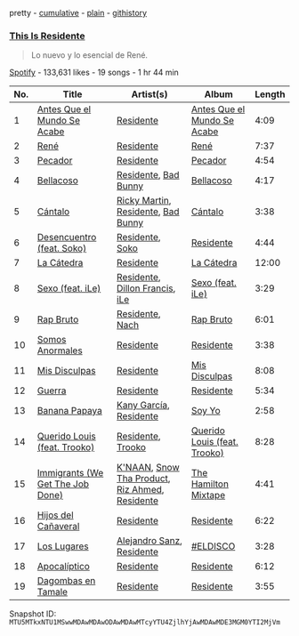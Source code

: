 pretty - [cumulative](/playlists/cumulative/37i9dQZF1DX5xV5uMmkUPl.md) - [plain](/playlists/plain/37i9dQZF1DX5xV5uMmkUPl) - [githistory](https://github.githistory.xyz/mackorone/spotify-playlist-archive/blob/main/playlists/plain/37i9dQZF1DX5xV5uMmkUPl)

### [This Is Residente](https://open.spotify.com/playlist/37i9dQZF1DX5xV5uMmkUPl)

> Lo nuevo y lo esencial de René.

[Spotify](https://open.spotify.com/user/spotify) - 133,631 likes - 19 songs - 1 hr 44 min

| No. | Title | Artist(s) | Album | Length |
|---|---|---|---|---|
| 1 | [Antes Que el Mundo Se Acabe](https://open.spotify.com/track/1OxpEQfqYrwTVdOQyZ3QCl) | [Residente](https://open.spotify.com/artist/5GcWBUX00IPuWVGMIRK1sS) | [Antes Que el Mundo Se Acabe](https://open.spotify.com/album/6w0POUCEoPxwGYM7tLOLGM) | 4:09 |
| 2 | [René](https://open.spotify.com/track/6gm12xlADJwiBbHIKBXzGW) | [Residente](https://open.spotify.com/artist/5GcWBUX00IPuWVGMIRK1sS) | [René](https://open.spotify.com/album/0RYd37TdvWxCBo9u5BNgJ3) | 7:37 |
| 3 | [Pecador](https://open.spotify.com/track/4DFq874qg7Pun7xYOAVJqL) | [Residente](https://open.spotify.com/artist/5GcWBUX00IPuWVGMIRK1sS) | [Pecador](https://open.spotify.com/album/4gdlT3JtWAo1yOAK1WdIGh) | 4:54 |
| 4 | [Bellacoso](https://open.spotify.com/track/1kMUGCt7XLDc5Q64Vl0H8S) | [Residente](https://open.spotify.com/artist/5GcWBUX00IPuWVGMIRK1sS), [Bad Bunny](https://open.spotify.com/artist/4q3ewBCX7sLwd24euuV69X) | [Bellacoso](https://open.spotify.com/album/0un8ZRojNl6fYFRHYzQ9GG) | 4:17 |
| 5 | [Cántalo](https://open.spotify.com/track/7MkFd0UDHlILDrhBjGZH5K) | [Ricky Martin](https://open.spotify.com/artist/7slfeZO9LsJbWgpkIoXBUJ), [Residente](https://open.spotify.com/artist/5GcWBUX00IPuWVGMIRK1sS), [Bad Bunny](https://open.spotify.com/artist/4q3ewBCX7sLwd24euuV69X) | [Cántalo](https://open.spotify.com/album/25a4WLnsIpQFbJ8d3SiF9y) | 3:38 |
| 6 | [Desencuentro \(feat\. Soko\)](https://open.spotify.com/track/0kc4G5tEdtmTB0w3gYmb01) | [Residente](https://open.spotify.com/artist/5GcWBUX00IPuWVGMIRK1sS), [Soko](https://open.spotify.com/artist/4Q3f2YYH4gQxWFS3WY5G3j) | [Residente](https://open.spotify.com/album/6yClcORh3xiP9Gg1aqbvZ9) | 4:44 |
| 7 | [La Cátedra](https://open.spotify.com/track/5iZxLtBUcoQPXSO2iDERp1) | [Residente](https://open.spotify.com/artist/5GcWBUX00IPuWVGMIRK1sS) | [La Cátedra](https://open.spotify.com/album/3MKb4ekNen2vqB3AimRKeZ) | 12:00 |
| 8 | [Sexo \(feat\. iLe\)](https://open.spotify.com/track/0j00zu3FKBWSu1Hyt2Ivcj) | [Residente](https://open.spotify.com/artist/5GcWBUX00IPuWVGMIRK1sS), [Dillon Francis](https://open.spotify.com/artist/5R3Hr2cnCCjt220Jmt2xLf), [iLe](https://open.spotify.com/artist/1CztIa6fCQ0WmVPidXuwSs) | [Sexo \(feat\. iLe\)](https://open.spotify.com/album/4QgsMP3I7ytwMoW06v4hLA) | 3:29 |
| 9 | [Rap Bruto](https://open.spotify.com/track/5UB4pyeyR7d4LLJfVN4Kis) | [Residente](https://open.spotify.com/artist/5GcWBUX00IPuWVGMIRK1sS), [Nach](https://open.spotify.com/artist/66ArjpKRgw8vYBf9yhktto) | [Rap Bruto](https://open.spotify.com/album/5PBR5jWJIT1fELhibtKgM8) | 6:01 |
| 10 | [Somos Anormales](https://open.spotify.com/track/0Arb33pBjt2hbNyuMpHUfc) | [Residente](https://open.spotify.com/artist/5GcWBUX00IPuWVGMIRK1sS) | [Residente](https://open.spotify.com/album/6yClcORh3xiP9Gg1aqbvZ9) | 3:38 |
| 11 | [Mis Disculpas](https://open.spotify.com/track/6g9pbZC0f40ZmHgq8xsAn6) | [Residente](https://open.spotify.com/artist/5GcWBUX00IPuWVGMIRK1sS) | [Mis Disculpas](https://open.spotify.com/album/3jz6pAlfyF4gC9vjRf4RkB) | 8:08 |
| 12 | [Guerra](https://open.spotify.com/track/04zodNGYYLI7Q7DsFgQAql) | [Residente](https://open.spotify.com/artist/5GcWBUX00IPuWVGMIRK1sS) | [Residente](https://open.spotify.com/album/6yClcORh3xiP9Gg1aqbvZ9) | 5:34 |
| 13 | [Banana Papaya](https://open.spotify.com/track/237wGvq8S48RC4uCUHUzo6) | [Kany García](https://open.spotify.com/artist/69UypehHabb68utzfjAVlV), [Residente](https://open.spotify.com/artist/5GcWBUX00IPuWVGMIRK1sS) | [Soy Yo](https://open.spotify.com/album/4HqL9DDTbrqBUFb6Pswcki) | 2:58 |
| 14 | [Querido Louis \(feat\. Trooko\)](https://open.spotify.com/track/5pVXylnrtf2kU8j23zua7j) | [Residente](https://open.spotify.com/artist/5GcWBUX00IPuWVGMIRK1sS), [Trooko](https://open.spotify.com/artist/6mPl1Nq6hMkto7vsF0PfGi) | [Querido Louis \(feat\. Trooko\)](https://open.spotify.com/album/6XUzl39e0Bf1egWZv7OQ6J) | 8:28 |
| 15 | [Immigrants \(We Get The Job Done\)](https://open.spotify.com/track/0bPREZOF43e3EIu0zdfLBp) | [K'NAAN](https://open.spotify.com/artist/7pGyQZx9thVa8GxMBeXscB), [Snow Tha Product](https://open.spotify.com/artist/3p3jPcp8b7WL9XYj4xlsWj), [Riz Ahmed](https://open.spotify.com/artist/5R8TntIOEwJcu4NnhGi8KW), [Residente](https://open.spotify.com/artist/5GcWBUX00IPuWVGMIRK1sS) | [The Hamilton Mixtape](https://open.spotify.com/album/5AgsHUKFxr5DApRCmulIqJ) | 4:41 |
| 16 | [Hijos del Cañaveral](https://open.spotify.com/track/0ynMdz0BsYpaiemBi26rid) | [Residente](https://open.spotify.com/artist/5GcWBUX00IPuWVGMIRK1sS) | [Residente](https://open.spotify.com/album/6yClcORh3xiP9Gg1aqbvZ9) | 6:22 |
| 17 | [Los Lugares](https://open.spotify.com/track/1dRH1Q1o74RNIAWPo8DJ5T) | [Alejandro Sanz](https://open.spotify.com/artist/5sUrlPAHlS9NEirDB8SEbF), [Residente](https://open.spotify.com/artist/5GcWBUX00IPuWVGMIRK1sS) | [\#ELDISCO](https://open.spotify.com/album/3RSownGSkhJPRmzLddzsUd) | 3:28 |
| 18 | [Apocalíptico](https://open.spotify.com/track/37OFCWYE5wClugGKaSDdM2) | [Residente](https://open.spotify.com/artist/5GcWBUX00IPuWVGMIRK1sS) | [Residente](https://open.spotify.com/album/6yClcORh3xiP9Gg1aqbvZ9) | 6:12 |
| 19 | [Dagombas en Tamale](https://open.spotify.com/track/6dABTmyCBksFEW76oTOr5q) | [Residente](https://open.spotify.com/artist/5GcWBUX00IPuWVGMIRK1sS) | [Residente](https://open.spotify.com/album/6yClcORh3xiP9Gg1aqbvZ9) | 3:55 |

Snapshot ID: `MTU5MTkxNTU1MSwwMDAwMDAwODAwMDAwMTcyYTU4ZjlhYjAwMDAwMDE3MGM0YTI2MjVm`